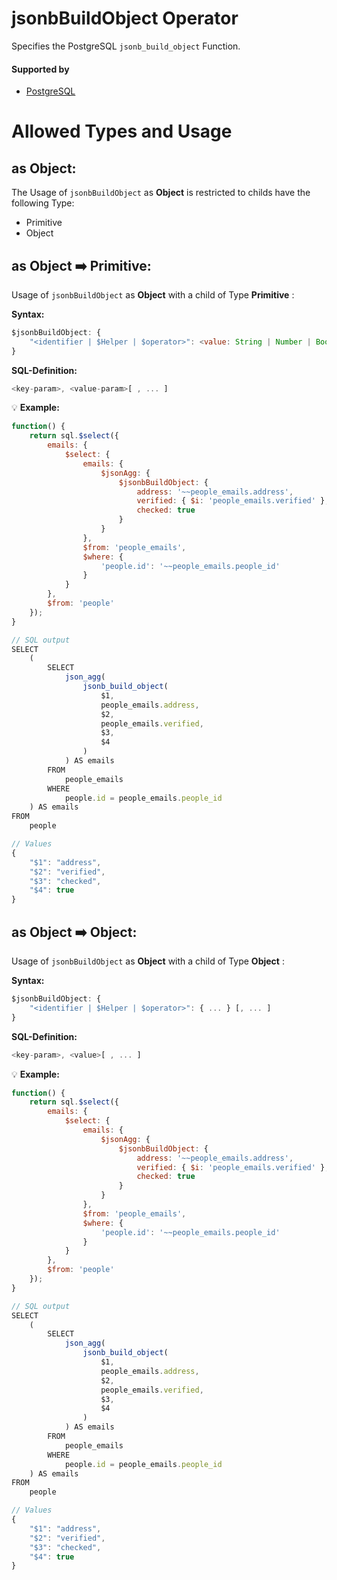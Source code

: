 # jsonbBuildObject Operator
Specifies the PostgreSQL `jsonb_build_object` Function.

#### Supported by
- [PostgreSQL](https://www.postgresql.org/docs/9.5/static/functions-json.html)

# Allowed Types and Usage

## as Object:

The Usage of `jsonbBuildObject` as **Object** is restricted to childs have the following Type:

- Primitive
- Object

## as Object :arrow_right: Primitive:

Usage of `jsonbBuildObject` as **Object** with a child of Type **Primitive** :

**Syntax:**

```javascript
$jsonbBuildObject: {
    "<identifier | $Helper | $operator>": <value: String | Number | Boolean> [, ... ]
}
```

**SQL-Definition:**
```javascript
<key-param>, <value-param>[ , ... ]
```

:bulb: **Example:**
```javascript
function() {
    return sql.$select({
        emails: {
            $select: {
                emails: {
                    $jsonAgg: {
                        $jsonbBuildObject: {
                            address: '~~people_emails.address',
                            verified: { $i: 'people_emails.verified' },
                            checked: true
                        }
                    }
                },
                $from: 'people_emails',
                $where: {
                    'people.id': '~~people_emails.people_id'
                }
            }
        },
        $from: 'people'
    });
}

// SQL output
SELECT
    (
        SELECT
            json_agg(
                jsonb_build_object(
                    $1,
                    people_emails.address,
                    $2,
                    people_emails.verified,
                    $3,
                    $4
                )
            ) AS emails
        FROM
            people_emails
        WHERE
            people.id = people_emails.people_id
    ) AS emails
FROM
    people

// Values
{
    "$1": "address",
    "$2": "verified",
    "$3": "checked",
    "$4": true
}
```
## as Object :arrow_right: Object:

Usage of `jsonbBuildObject` as **Object** with a child of Type **Object** :

**Syntax:**

```javascript
$jsonbBuildObject: {
    "<identifier | $Helper | $operator>": { ... } [, ... ]
}
```

**SQL-Definition:**
```javascript
<key-param>, <value>[ , ... ]
```

:bulb: **Example:**
```javascript
function() {
    return sql.$select({
        emails: {
            $select: {
                emails: {
                    $jsonAgg: {
                        $jsonbBuildObject: {
                            address: '~~people_emails.address',
                            verified: { $i: 'people_emails.verified' },
                            checked: true
                        }
                    }
                },
                $from: 'people_emails',
                $where: {
                    'people.id': '~~people_emails.people_id'
                }
            }
        },
        $from: 'people'
    });
}

// SQL output
SELECT
    (
        SELECT
            json_agg(
                jsonb_build_object(
                    $1,
                    people_emails.address,
                    $2,
                    people_emails.verified,
                    $3,
                    $4
                )
            ) AS emails
        FROM
            people_emails
        WHERE
            people.id = people_emails.people_id
    ) AS emails
FROM
    people

// Values
{
    "$1": "address",
    "$2": "verified",
    "$3": "checked",
    "$4": true
}
```
